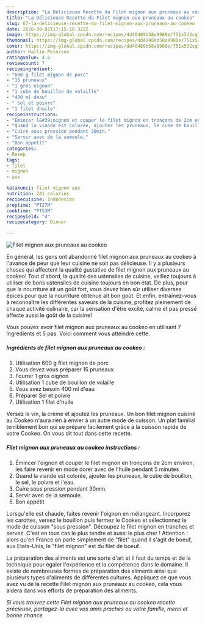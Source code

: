 ```yaml
---
description: "La Délicieuse Recette du Filet mignon aux pruneaux au cookeo"
title: "La Délicieuse Recette du Filet mignon aux pruneaux au cookeo"
slug: 67-la-delicieuse-recette-du-filet-mignon-aux-pruneaux-au-cookeo
date: 2020-09-01T17:15:18.322Z
image: https://img-global.cpcdn.com/recipes/dd40489b58a9980e/751x532cq70/filet-mignon-aux-pruneaux-au-cookeo-photo-principale-de-la-recette.jpg
thumbnail: https://img-global.cpcdn.com/recipes/dd40489b58a9980e/751x532cq70/filet-mignon-aux-pruneaux-au-cookeo-photo-principale-de-la-recette.jpg
cover: https://img-global.cpcdn.com/recipes/dd40489b58a9980e/751x532cq70/filet-mignon-aux-pruneaux-au-cookeo-photo-principale-de-la-recette.jpg
author: Hallie Peterson
ratingvalue: 4.6
reviewcount: 7
recipeingredient:
- "600 g filet mignon de porc"
- "15 pruneaux"
- "1 gros oignon"
- "1 cube de bouillon de volaille"
- "400 ml deau"
- " Sel et poivre"
- "1 filet dhuile"
recipeinstructions:
- "Émincer l&#39;oignon et couper le filet mignon en tronçons de 2cm environ, les faire revenir en mode dorer avec de l&#39;huile pendant 5 minutes"
- "Quand la viande est colorée, ajouter les pruneaux, le cube de bouillon, le sel, le poivre et l&#39;eau."
- "Cuire sous pression pendant 30min."
- "Servir avec de la semoule."
- "Bon appétit"
categories:
- Resep
tags:
- filet
- mignon
- aux

katakunci: filet mignon aux 
nutrition: 241 calories
recipecuisine: Indonesian
preptime: "PT27M"
cooktime: "PT53M"
recipeyield: "4"
recipecategory: Dinner

---
```



![Filet mignon aux pruneaux au cookeo](https://img-global.cpcdn.com/recipes/dd40489b58a9980e/751x532cq70/filet-mignon-aux-pruneaux-au-cookeo-photo-principale-de-la-recette.jpg)

En général, les gens ont abandonné filet mignon aux pruneaux au cookeo à l'avance de peur que leur cuisine ne soit pas délicieuse. Il y a plusieurs choses qui affectent la qualité gustative de filet mignon aux pruneaux au cookeo! Tout d'abord, la qualité des ustensiles de cuisine, veillez toujours à utiliser de bons ustensiles de cuisine toujours en bon état. De plus, pour que la nourriture ait un goût fort, vous devez bien sûr utiliser diverses épices pour que la nourriture obtenue ait bon goût. Et enfin, entraînez-vous à reconnaître les différentes saveurs de la cuisine, profitez pleinement de chaque activité culinaire, car la sensation d'être excité, calme et pas pressé affecte aussi le goût de la cuisine!

<!--inarticleads1-->

Vous pouvez avoir filet mignon aux pruneaux au cookeo en utilisant 7 Ingrédients et 5 pas. Voici comment vous atteindre cette.

##### Ingrédients de filet mignon aux pruneaux au cookeo :

1. Utilisation 600 g filet mignon de porc
1. Vous devez vous préparer 15 pruneaux
1. Fournir 1 gros oignon
1. Utilisation 1 cube de bouillon de volaille
1. Vous avez besoin 400 ml d&#39;eau
1. Préparer  Sel et poivre
1. Utilisation 1 filet d&#39;huile


Versez le vin, la crème et ajoutez les pruneaux. Un bon filet mignon cuisiné au Cookeo n&#39;aura rien à envier à un autre mode de cuisson. Un plat familial terriblement bon qui se prépare facilement grâce à la cuisson rapide de votre Cookeo. On vous dit tout dans cette recette. 

<!--inarticleads2-->

##### Filet mignon aux pruneaux au cookeo instructions :

1. Émincer l&#39;oignon et couper le filet mignon en tronçons de 2cm environ, les faire revenir en mode dorer avec de l&#39;huile pendant 5 minutes
1. Quand la viande est colorée, ajouter les pruneaux, le cube de bouillon, le sel, le poivre et l&#39;eau.
1. Cuire sous pression pendant 30min.
1. Servir avec de la semoule.
1. Bon appétit


Lorsqu&#39;elle est chaude, faites revenir l&#39;oignon en mélangeant. Incorporez les carottes, versez le bouillon puis fermez le Cookeo et sélectionnez le mode de cuisson &#34;sous pression&#34;. Découpez le filet mignon en tranches et servez. C&#39;est en tous cas le plus tendre et aussi le plus cher ! Attention : alors qu&#39;en France on parle simplement de &#34;filet&#34; quand il s&#39;agit de boeuf, aux Etats-Unis, le &#34;filet mignon&#34; est du filet de boeuf. 

<!--inarticleads1-->

<p>
La préparation des aliments est une sorte d'art et il faut du temps et de la technique pour égaler l'expérience et la compétence dans le domaine. Il existe de nombreuses formes de préparation des aliments ainsi que plusieurs types d'aliments de différentes cultures. Appliquez ce que vous avez vu de la recette Filet mignon aux pruneaux au cookeo, cela vous aidera dans vos efforts de préparation des aliments.
</p>

<p>
<i>Si vous trouvez cette Filet mignon aux pruneaux au cookeo recette précieuse, partagez-la avec vos amis proches ou votre famille, merci et bonne chance.</i>
</p>
